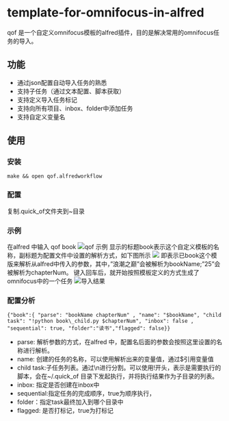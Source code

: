 # template-for-omnifocus-in-alfred

qof 是一个自定义omnifocus模板的alfred插件，目的是解决常用的omnifocus任务的导入。

## 功能
  - 通过json配置自动导入任务的熟悉
  - 支持子任务（通过文本配置、脚本获取）
  - 支持定义导入任务标记
  - 支持向所有项目、inbox、folder中添加任务
  - 支持自定义变量名
## 使用
### 安装
  `make && open qof.alfredworkflow`
### 配置
  复制.quick\_of文件夹到\~目录
### 示例
  在alfred 中输入 qof book
  ![][image-1]
  显示的标题book表示这个自定义模板的名称，副标题为配置文件中设置的解析方式，如下图所示
  ![][image-2]
  即表示已book这个模版来解析从alfred中传入的参数，其中，”浪潮之巅”会被解析为bookName;”25”会被解析为chapterNum。
  键入回车后，就开始按照模板定义的方式生成了omnifocus中的一个任务
  ![][image-3]
### 配置分析
  `{"book":{ "parse": "bookName chapterNum" , "name": "$bookName", "child task": "!python book\_child.py $chapterNum", "inbox": false , "sequential": true, "folder":"读书","flagged": false}}`
  - parse: 解析参数的方式，在alfred 中，配置名后面的参数会按照这里设置的名称进行解析。
  - name: 创建的任务的名称，可以使用解析出来的变量值，通过$引用变量值
  - child task:子任务列表。通过\\n进行分割。可以使用!开头，表示是需要执行的脚本，会在\~/.quick\_of 目录下发起执行，并将执行结果作为子目录的列表。
  - inbox: 指定是否创建在inbox中
  - sequential:指定任务的完成顺序，true为顺序执行，
  - folder：指定task最终加入到哪个目录中
  - flagged: 是否打标记，true为打标记


[image-1]:	https://oeu8f0i18.qnssl.com/Screen%20Shot%202017-05-20%20at%2018.16.10.png "qof 示例"
[image-2]:	https://oeu8f0i18.qnssl.com/Screen%20Shot%202017-05-20%20at%2018.19.20.png
[image-3]:	https://oeu8f0i18.qnssl.com/qof_book_result_demo.png "导入结果"
